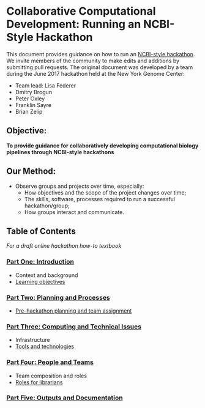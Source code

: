 # Collaborative Computational Development: Running an NCBI-Style Hackathon
This document provides guidance on how to run an [NCBI-style hackathon](https://f1000research.com/articles/5-672/v2). We invite members of the community to make edits and additions by submitting pull requests. The original document was developed by a team during the June 2017 hackathon held at the New York Genome Center:

* Team lead: Lisa Federer
* Dmitry Brogun
* Peter Oxley
* Franklin Sayre
* Brian Zelip


## Objective:
__To provide guidance for collaboratively developing computational biology pipelines through NCBI-style hackathons__
## Our Method:
* Observe groups and projects over time, especially:
  * How objectives and the scope of the project changes over time;
  * The skills, software, processes required to run a successful hackathon/group;
  * How groups interact and communicate.

## Table of Contents
_For a draft online hackathon how-to textbook_
### [Part One: Introduction](introduction.md)
* Context and background
* [Learning objectives](learning_objectives.md)

### [Part Two: Planning and Processes](process.md)
* [Pre-hackathon planning and team assignment](social_issues.md)

### [Part Three: Computing and Technical Issues](technological_issues.md)
* Infrastructure
* [Tools and technologies](tools.md)

### [Part Four: People and Teams](outputs.md)
* Team composition and roles
* [Roles for librarians](librarians.md)

### [Part Five: Outputs and Documentation](outputs.md)
